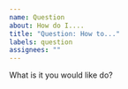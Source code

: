 ```yaml
---
name: Question
about: How do I....
title: "Question: How to..."
labels: question
assignees: ""
---
```


What is it you would like do?

